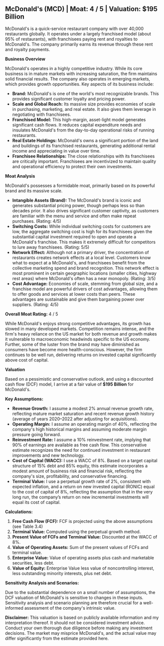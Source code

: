 ## McDonald's (MCD) | Moat: 4 / 5 | Valuation: $195 Billion

McDonald's is a quick-service restaurant company with over 40,000 restaurants globally.  It operates under a largely franchised model (about 95% of restaurants), with franchisees paying rent and royalties to McDonald's. The company primarily earns its revenue through these rent and royalty payments.

**Business Overview**

McDonald's operates in a highly competitive industry. While its core business is in mature markets with increasing saturation, the firm maintains solid financial results. The company also operates in emerging markets, which provides growth opportunities.  Key aspects of its business include:

* **Brand:** McDonald's is one of the world's most recognizable brands. This provides significant customer loyalty and pricing power.
* **Scale and Global Reach:**  Its massive size provides economies of scale in purchasing, marketing, and real estate. It also gives them leverage in negotiating with franchisees.
* **Franchised Model:** This high-margin, asset-light model generates significant cash flows. It reduces capital expenditure needs and insulates McDonald's from the day-to-day operational risks of running restaurants.
* **Real Estate Holdings:**  McDonald's owns a significant portion of the land and buildings of its franchised restaurants, generating additional rental income and appreciating in value over time.
* **Franchisee Relationships:** The close relationships with its franchisees are critically important. Franchisees are incentivized to maintain quality and operational efficiency to protect their own investments.

**Moat Analysis**

McDonald's possesses a formidable moat, primarily based on its powerful brand and its massive scale. 

* **Intangible Assets (Brand):** The McDonald's brand is iconic and generates substantial pricing power, though perhaps less so than decades prior.  It also drives significant customer captivity, as customers are familiar with the menu and service and often make repeat purchases. (Rating: 4/5)
* **Switching Costs:** While individual switching costs for customers are low, the aggregate switching cost is high for its franchisees given the substantial capital investment required to open and operate a McDonald's franchise.  This makes it extremely difficult for competitors to lure away franchisees. (Rating: 5/5)
* **Network Effect:**  Although not a primary driver, the concentration of restaurants creates network effects at a local level. Customers know what to expect at a McDonald's, and franchisees benefit from the collective marketing spend and brand recognition.  This network effect is most prominent in certain geographic locations (smaller cities, highway rest areas) where McDonald's often has a near monopoly. (Rating: 3/5)
* **Cost Advantage:** Economies of scale, stemming from global size, and a franchise model are powerful drivers of cost advantages, allowing them to offer goods and services at lower costs than peers. These advantages are sustainable and give them bargaining power over suppliers. (Rating: 4/5)

**Overall Moat Rating:** 4 / 5

While McDonald's enjoys strong competitive advantages, its growth has slowed in many developed markets.  Competition remains intense, and the firm's heavy reliance on the US market for both revenue and growth makes it vulnerable to macroeconomic headwinds specific to the US economy. Further, some of the luster from the brand may have diminished as consumers have become more health-conscious. However, the firm continues to be well run, delivering returns on invested capital significantly above cost of capital.


**Valuation**

Based on a pessimistic and conservative outlook, and using a discounted cash flow (DCF) model, I arrive at a fair value of **$195 Billion** for McDonald's.

**Key Assumptions:**

* **Revenue Growth:**  I assume a modest 2% annual revenue growth rate, reflecting mature market saturation and recent revenue growth history (average of years 2020–2022 after adjusting for acquisitions).
* **Operating Margin:** I assume an operating margin of 40%, reflecting the company's high historical margins and assuming moderate margin pressure going forward.
* **Reinvestment Rate:** I assume a 10% reinvestment rate, implying that 90% of earnings are available as free cash flow. This conservative estimate recognizes the need for continued investment in restaurant improvements and new technology.
* **Cost of Capital (WACC):** I use a WACC of 8%. Based on a target capital structure of 15% debt and 85% equity, this estimate incorporates a modest amount of business risk and financial risk, reflecting the company's size, profitability, and conservative financing.
* **Terminal Value:** I use a perpetual growth rate of 2%, consistent with expected inflation, and a return on new invested capital (RONIC) equal to the cost of capital of 8%, reflecting the assumption that in the very long run, the company’s return on new incremental investments will equal its cost of capital.

**Calculations:**

1. **Free Cash Flow (FCF):** FCF is projected using the above assumptions (see Table 3.4)
2. **Terminal Value:**  Computed using the perpetual growth method.
3. **Present Value of FCFs and Terminal Value:** Discounted at the WACC of 8%.
4. **Value of Operating Assets:** Sum of the present values of FCFs and terminal value.
5. **Enterprise Value:** Value of operating assets plus cash and marketable securities, less debt.
6. **Value of Equity:** Enterprise Value less value of noncontrolling interest, less outstanding minority interests, plus net debt.

**Sensitivity Analysis and Scenarios:**

Due to the substantial dependence on a small number of assumptions, the DCF valuation of McDonald's is sensitive to changes in these inputs. Sensitivity analysis and scenario planning are therefore crucial for a well-informed assessment of the company's intrinsic value.

**Disclaimer:** This valuation is based on publicly available information and my interpretation thereof. It should not be considered investment advice.  Conduct your own thorough due diligence before making any investment decisions.  The market may misprice McDonald's, and the actual value may differ significantly from the estimate provided here.  


